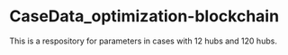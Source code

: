 # CaseData_optimization-blockchain
This is a respository for parameters in cases with 12 hubs and 120 hubs.
